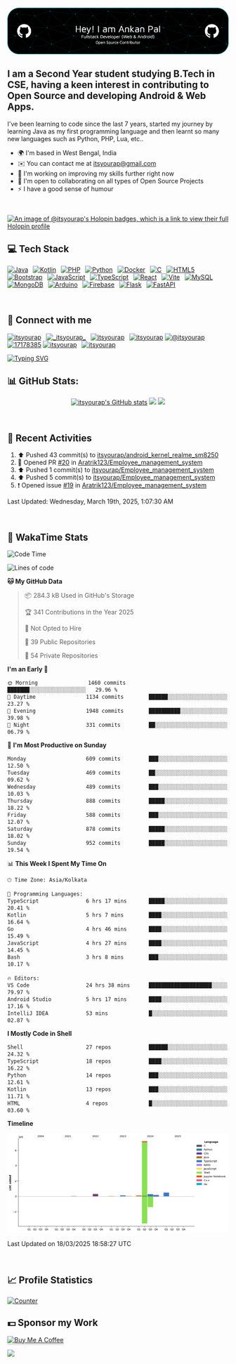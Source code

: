 ![itsyourap-github-header](./itsyourap-github-header-image.png)

## I am a Second Year student studying B.Tech in CSE, having a keen interest in contributing to Open Source and developing Android & Web Apps.

I've been learning to code since the last 7 years, started my journey by learning Java as my first programming language and then learnt so many new languages such as Python, PHP, Lua, etc..

- 🌍 I'm based in West Bengal, India
- ✉️ You can contact me at [itsyourap@gmail.com](mailto:itsyourap@gmail.com)
- 🧠 I'm working on improving my skills further right now
- 🤝 I'm open to collaborating on all types of Open Source Projects
- ⚡ I have a good sense of humour

<br />

[![An image of @itsyourap's Holopin badges, which is a link to view their full Holopin profile](https://holopin.me/itsyourap)](https://holopin.io/@itsyourap)

## 💻 Tech Stack

<p align="left">
  <a href="https://www.oracle.com/java/" target="_blank" rel="noreferrer"><img src="https://raw.githubusercontent.com/danielcranney/readme-generator/main/public/icons/skills/java-colored.svg" width="36" height="36" alt="Java" /></a>&ensp;
  <a href="https://kotlinlang.org/" target="_blank" rel="noreferrer"><img src="https://raw.githubusercontent.com/danielcranney/readme-generator/main/public/icons/skills/kotlin-colored.svg" width="36" height="36" alt="Kotlin" /></a>&ensp;
  <a href="https://www.php.net/" target="_blank" rel="noreferrer"><img src="https://raw.githubusercontent.com/danielcranney/readme-generator/main/public/icons/skills/php-colored.svg" width="36" height="36" alt="PHP" /></a>&ensp;
  <a href="https://www.python.org/" target="_blank" rel="noreferrer"><img src="https://raw.githubusercontent.com/danielcranney/readme-generator/main/public/icons/skills/python-colored.svg" width="36" height="36" alt="Python" /></a>&ensp;
  <a href="https://www.docker.com/" target="_blank" rel="noreferrer"><img src="https://raw.githubusercontent.com/danielcranney/readme-generator/main/public/icons/skills/docker-colored.svg" width="36" height="36" alt="Docker" /></a>&ensp;
  <a href="https://en.wikipedia.org/wiki/C_(programming_language)" target="_blank" rel="noreferrer"><img src="https://raw.githubusercontent.com/danielcranney/readme-generator/main/public/icons/skills/c-colored.svg" width="36" height="36" alt="C" /></a>&ensp;
  <a href="https://developer.mozilla.org/en-US/docs/Glossary/HTML5" target="_blank" rel="noreferrer"><img src="https://raw.githubusercontent.com/danielcranney/readme-generator/main/public/icons/skills/html5-colored.svg" width="36" height="36" alt="HTML5" /></a>&ensp;
  <a href="https://getbootstrap.com/" target="_blank" rel="noreferrer"><img src="https://raw.githubusercontent.com/danielcranney/readme-generator/main/public/icons/skills/bootstrap-colored.svg" width="36" height="36" alt="Bootstrap" /></a>&ensp;
  <a href="https://www.javascript.com/" target="_blank" rel="noreferrer"><img src="https://raw.githubusercontent.com/danielcranney/readme-generator/main/public/icons/skills/javascript-colored.svg" width="36" height="36" alt="JavaScript" /></a>&ensp;
  <a href="https://www.typescriptlang.org/" target="_blank" rel="noreferrer"><img src="https://raw.githubusercontent.com/danielcranney/readme-generator/main/public/icons/skills/typescript-colored.svg" width="36" height="36" alt="TypeScript" /></a>&ensp;
  <a href="https://react.dev/" target="_blank" rel="noreferrer"><img src="https://raw.githubusercontent.com/danielcranney/readme-generator/main/public/icons/skills/react-colored.svg" width="36" height="36" alt="React" /></a>&ensp;
  <a href="https://vitejs.dev/" target="_blank" rel="noreferrer"><img src="https://raw.githubusercontent.com/danielcranney/readme-generator/main/public/icons/skills/vite-colored.svg" width="36" height="36" alt="Vite" /></a>&ensp;
  <a href="https://www.mysql.com/" target="_blank" rel="noreferrer"><img src="https://raw.githubusercontent.com/danielcranney/readme-generator/main/public/icons/skills/mysql-colored.svg" width="36" height="36" alt="MySQL" /></a>&ensp;
  <a href="https://www.mongodb.com/" target="_blank" rel="noreferrer"><img src="https://raw.githubusercontent.com/danielcranney/readme-generator/main/public/icons/skills/mongodb-colored.svg" width="36" height="36" alt="MongoDB" /></a>&ensp;
  <a href="https://www.arduino.cc/" target="_blank" rel="noreferrer"><img src="https://raw.githubusercontent.com/danielcranney/readme-generator/main/public/icons/skills/arduino-colored.svg" width="36" height="36" alt="Arduino" /></a>&ensp;
  <a href="https://firebase.google.com/" target="_blank" rel="noreferrer"><img src="https://raw.githubusercontent.com/danielcranney/readme-generator/main/public/icons/skills/firebase-colored.svg" width="36" height="36" alt="Firebase" /></a>&ensp;
  <a href="https://flask.palletsprojects.com/" target="_blank" rel="noreferrer"><img src="https://raw.githubusercontent.com/danielcranney/readme-generator/main/public/icons/skills/flask-colored.svg" width="36" height="36" alt="Flask" /></a>&ensp;
  <a href="https://fastapi.tiangolo.com/" target="_blank" rel="noreferrer"><img src="https://raw.githubusercontent.com/danielcranney/readme-generator/main/public/icons/skills/fastapi-colored.svg" width="36" height="36" alt="FastAPI" /></a>&ensp;
</p>
<br />

## 🔗 Connect with me

<p align="left">
   <a href="https://linkedin.com/in/itsyourap" target="blank"><img src="https://raw.githubusercontent.com/rahuldkjain/github-profile-readme-generator/master/src/images/icons/Social/linked-in-alt.svg" alt="itsyourap" height="30" width="40" /></a>&ensp;
   <a href="https://instagram.com/itsyourap" target="blank"><img src="https://raw.githubusercontent.com/rahuldkjain/github-profile-readme-generator/master/src/images/icons/Social/instagram.svg" alt="_itsyourap_" height="30" width="40" /></a>&ensp;
   <a href="https://fb.com/itsyourap" target="blank"><img src="https://raw.githubusercontent.com/rahuldkjain/github-profile-readme-generator/master/src/images/icons/Social/facebook.svg" alt="itsyourap" height="30" width="40" /></a>&ensp;
   <a href="https://dev.to/itsyourap" target="blank"><img src="https://raw.githubusercontent.com/rahuldkjain/github-profile-readme-generator/master/src/images/icons/Social/devto.svg" alt="itsyourap" height="30" width="40" /></a>
   <a href="https://medium.com/@itsyourap" target="blank"><img src="https://raw.githubusercontent.com/rahuldkjain/github-profile-readme-generator/master/src/images/icons/Social/medium.svg" alt="@itsyourap" height="30" width="40" /></a>
   <a href="https://stackoverflow.com/users/17178385" target="blank"><img src="https://raw.githubusercontent.com/rahuldkjain/github-profile-readme-generator/master/src/images/icons/Social/stack-overflow.svg" alt="17178385" height="30" width="40" /></a>
   <a href="https://www.leetcode.com/itsyourap" target="blank"><img src="https://raw.githubusercontent.com/rahuldkjain/github-profile-readme-generator/master/src/images/icons/Social/leet-code.svg" alt="itsyourap" height="30" width="40" /></a>&ensp;
   <a href="https://auth.geeksforgeeks.org/user/itsyourap" target="blank"><img src="https://raw.githubusercontent.com/rahuldkjain/github-profile-readme-generator/master/src/images/icons/Social/geeks-for-geeks.svg" alt="itsyourap" height="30" width="40" /></a>&ensp;
</p>
<a href="#"><img src="https://readme-typing-svg.herokuapp.com?font=Hack+Nerd+Font&duration=2000&pause=500&color=E6EDF3&random=false&width=435&lines=Feel+free+to+connect+with+me+%F0%9F%98%8A+" alt="Typing SVG" /></a>
<br />

## 📊 GitHub Stats:

<p align="center">
   <a href="#"><img src="https://github-readme-stats.vercel.app/api?username=itsyourap&show_icons=true&hide=&count_private=true&title_color=0891b2&text_color=ffffff&icon_color=0891b2&bg_color=1c1917&hide_border=true&show_icons=true&custom_title=My%20GitHub%20Stats&card_width=420px" alt="itsyourap's GitHub stats" /></a>
   <a href="#"><img src="https://github-readme-streak-stats.herokuapp.com/?user=itsyourap&stroke=ffffff&background=1c1917&ring=0891b2&fire=0891b2&currStreakNum=ffffff&currStreakLabel=0891b2&sideNums=ffffff&sideLabels=ffffff&dates=ffffff&hide_border=true&card_width=420px" /></a>
   <a href="#"><img src="https://github-readme-activity-graph.vercel.app/graph?username=itsyourap&theme=github-compact&custom_title=My%20GitHub%20Contribution%20Graph&radius=16&hide_border=true&area=true" /></a>
</p>
<br />

## 🔄 Recent Activities

<!--RECENT_ACTIVITY:start-->
1. ⬆️ Pushed 43 commit(s) to [itsyourap/android_kernel_realme_sm8250](https://github.com/itsyourap/android_kernel_realme_sm8250)<br>
2. 💪 Opened PR [#20](https://github.com/Aratrik123/Employee_management_system/pull/20) in [Aratrik123/Employee_management_system](https://github.com/Aratrik123/Employee_management_system)<br>
3. ⬆️ Pushed 1 commit(s) to [itsyourap/Employee_management_system](https://github.com/itsyourap/Employee_management_system)<br>
4. ⬆️ Pushed 5 commit(s) to [itsyourap/Employee_management_system](https://github.com/itsyourap/Employee_management_system)<br>
5. ❗️ Opened issue [#19](https://github.com/Aratrik123/Employee_management_system/issues/19) in [Aratrik123/Employee_management_system](https://github.com/Aratrik123/Employee_management_system)<br>
<!--RECENT_ACTIVITY:end-->

<!--RECENT_ACTIVITY:last_update-->
Last Updated: Wednesday, March 19th, 2025, 1:07:30 AM
<!--RECENT_ACTIVITY:last_update_end-->
<br />

## 🔄 WakaTime Stats

<!--START_SECTION:waka-->
![Code Time](http://img.shields.io/badge/Code%20Time-1%2C527%20hrs%2043%20mins-blue)

![Lines of code](https://img.shields.io/badge/From%20Hello%20World%20I%27ve%20Written-8.7%20million%20lines%20of%20code-blue)

**🐱 My GitHub Data** 

> 📦 284.3 kB Used in GitHub's Storage 
 > 
> 🏆 341 Contributions in the Year 2025
 > 
> 🚫 Not Opted to Hire
 > 
> 📜 39 Public Repositories 
 > 
> 🔑 54 Private Repositories 
 > 
**I'm an Early 🐤** 

```text
🌞 Morning                1460 commits        ███████░░░░░░░░░░░░░░░░░░   29.96 % 
🌆 Daytime                1134 commits        ██████░░░░░░░░░░░░░░░░░░░   23.27 % 
🌃 Evening                1948 commits        ██████████░░░░░░░░░░░░░░░   39.98 % 
🌙 Night                  331 commits         ██░░░░░░░░░░░░░░░░░░░░░░░   06.79 % 
```
📅 **I'm Most Productive on Sunday** 

```text
Monday                   609 commits         ███░░░░░░░░░░░░░░░░░░░░░░   12.50 % 
Tuesday                  469 commits         ██░░░░░░░░░░░░░░░░░░░░░░░   09.62 % 
Wednesday                489 commits         ███░░░░░░░░░░░░░░░░░░░░░░   10.03 % 
Thursday                 888 commits         █████░░░░░░░░░░░░░░░░░░░░   18.22 % 
Friday                   588 commits         ███░░░░░░░░░░░░░░░░░░░░░░   12.07 % 
Saturday                 878 commits         █████░░░░░░░░░░░░░░░░░░░░   18.02 % 
Sunday                   952 commits         █████░░░░░░░░░░░░░░░░░░░░   19.54 % 
```


📊 **This Week I Spent My Time On** 

```text
🕑︎ Time Zone: Asia/Kolkata

💬 Programming Languages: 
TypeScript               6 hrs 17 mins       █████░░░░░░░░░░░░░░░░░░░░   20.41 % 
Kotlin                   5 hrs 7 mins        ████░░░░░░░░░░░░░░░░░░░░░   16.64 % 
Go                       4 hrs 46 mins       ████░░░░░░░░░░░░░░░░░░░░░   15.49 % 
JavaScript               4 hrs 27 mins       ████░░░░░░░░░░░░░░░░░░░░░   14.45 % 
Bash                     3 hrs 8 mins        ███░░░░░░░░░░░░░░░░░░░░░░   10.17 % 

🔥 Editors: 
VS Code                  24 hrs 38 mins      ████████████████████░░░░░   79.97 % 
Android Studio           5 hrs 17 mins       ████░░░░░░░░░░░░░░░░░░░░░   17.16 % 
IntelliJ IDEA            53 mins             █░░░░░░░░░░░░░░░░░░░░░░░░   02.87 % 
```

**I Mostly Code in Shell** 

```text
Shell                    27 repos            ██████░░░░░░░░░░░░░░░░░░░   24.32 % 
TypeScript               18 repos            ████░░░░░░░░░░░░░░░░░░░░░   16.22 % 
Python                   14 repos            ███░░░░░░░░░░░░░░░░░░░░░░   12.61 % 
Kotlin                   13 repos            ███░░░░░░░░░░░░░░░░░░░░░░   11.71 % 
HTML                     4 repos             █░░░░░░░░░░░░░░░░░░░░░░░░   03.60 % 
```



**Timeline**

![Lines of Code chart](https://raw.githubusercontent.com/itsyourap/itsyourap/main/assets/bar_graph.png)


 Last Updated on 18/03/2025 18:58:27 UTC
<!--END_SECTION:waka-->
<br />

## 📈 Profile Statistics

<a href="https://github.com/itsyourap"><img height="30" title="Counter" src="https://komarev.com/ghpvc/?username=itsyourap&color=red&style=for-the-badge"></a>
<br />

## 💵 Sponsor my Work

<a href="https://www.buymeacoffee.com/itsyourap" target="_blank"><img src="https://www.buymeacoffee.com/assets/img/custom_images/orange_img.png" alt="Buy Me A Coffee" style="height: 41px !important;width: 174px !important;box-shadow: 0px 3px 2px 0px rgba(190, 190, 190, 0.5) !important;-webkit-box-shadow: 0px 3px 2px 0px rgba(190, 190, 190, 0.5) !important;" ></a>
<br />


![](https://hit.yhype.me/github/profile?user_id=90060131)

